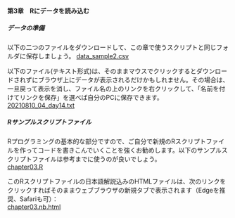 #### 第3章　Rにデータを読み込む
##### <b>データの準備</b>
以下の二つのファイルをダウンロードして、この章で使うスクリプトと同じフォルダに保存しましょう。
[data_sample2.csv](./data_sample2.csv)<br>

以下のファイル(テキスト形式)は、そのままマウスでクリックするとダウンロードされずにブラウザ上にデータが表示されるだけかもしれません。その場合は、一旦戻って表示を消し、ファイル名の上のリンクを右クリックして、「名前を付けてリンクを保存」を選べば自分のPCに保存できます。
[20210810_04_day14.txt](./20210810_04_day14.txt)
<br>

##### <b>Rサンプルスクリプトファイル</b>
Rプログラミングの基本的な部分ですので、ご自分で新規のRスクリプトファイルを作ってコードを書きこんでいくことを強くお勧めします。以下のサンプルスクリプトファイルは参考までに使うのが良いでしょう。<br>
[chapter03.R](./chapter03.R)

このRスクリプトファイルの日本語解説込みのHTMLファイルは、次のリンクをクリックすればそのままウェブブラウザの新規タブで表示されます（Edgeを推奨、Safariも可）：<br>
<a href="./chapter03.nb.html" target="_blank" rel="noopener noreferrer">chapter03.nb.html</a><br>
